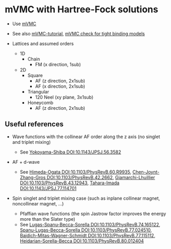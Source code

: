 # mVMC with Hartree-Fock solutions

* Use [mVMC](https://github.com/issp-center-dev/mVMC)

* See also
  [mVMC-tutorial](https://github.com/issp-center-dev/mVMC-tutorial),
  [mVMC check for tight binding models](https://github.com/ryuikaneko/mvmc_noninteracting)

* Lattices and assumed orders
  * 1D
    * Chain
      * FM (x direction, 1sub)
  * 2D
    * Square
      * AF (z direction, 2x1sub)
      * AF (x direction, 2x1sub)
    * Triangular
      * 120 Neel (xy plane, 3x1sub)
    * Honeycomb
      * AF (z direction, 2x1sub)

## Useful references

* Wave functions with the collinear AF order along the z axis (no singlet and triplet mixing)
  * See
    [Yokoyama-Shiba DOI:10.1143/JPSJ.56.3582](https://doi.org/10.1143/JPSJ.56.3582)

* AF + d-wave
  * See
    [Himeda-Ogata DOI:10.1103/PhysRevB.60.R9935](https://doi.org/10.1103/PhysRevB.60.R9935),
    [Chen-Joynt-Zhang-Gros DOI:10.1103/PhysRevB.42.2662](https://doi.org/10.1103/PhysRevB.42.2662),
    [Giamarchi-Lhuillier DOI:10.1103/PhysRevB.43.12943](https://doi.org/10.1103/PhysRevB.43.12943),
    [Tahara-Imada DOI:10.1143/JPSJ.77.114701](https://doi.org/10.1143/JPSJ.77.114701)

* Spin singlet and triplet mixing case (such as inplane collinear magnet, noncollinear magnet, ...)
  * Pfaffian wave functions (the spin Jastrow factor improves the energy more than the Slater type)
  * See
    [Lugas-Spanu-Becca-Sorella DOI:10.1103/PhysRevB.74.165122](https://doi.org/10.1103/PhysRevB.74.165122),
    [Spanu-Lugas-Becca-Sorella DOI:10.1103/PhysRevB.77.024510](https://doi.org/10.1103/PhysRevB.77.024510),
    [Bajdich-Mitas-Wagner-Schmidt DOI:10.1103/PhysRevB.77.115112](https://doi.org/10.1103/PhysRevB.77.115112),
    [Heidarian-Sorella-Becca DOI:10.1103/PhysRevB.80.012404](https://doi.org/10.1103/PhysRevB.80.012404)
    
